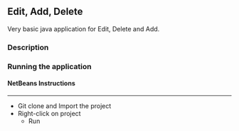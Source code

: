 
## Edit, Add, Delete
Very basic java application for Edit, Delete and Add.

### Description


### Running the application
#### NetBeans Instructions
--------------------
 * Git clone and Import the project
  * Right-click on project
      * Run


